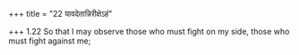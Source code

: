 +++
title = "22 यावदेतान्निरीक्षेऽहं"

+++
1.22 So that I may observe those who must fight on my side, those who
must fight against me;

